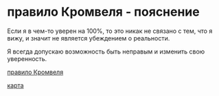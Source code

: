 # правило Кромвеля - пояснение
Если я в чем-то уверен на 100%, то это никак не связано с тем, что я вижу, и значит не является убеждением о реальности.

Я всегда допускаю возможность быть неправым и изменить свою уверенность.

[правило Кромвеля](%D0%BF%D1%80%D0%B0%D0%B2%D0%B8%D0%BB%D0%BE%20%D0%9A%D1%80%D0%BE%D0%BC%D0%B2%D0%B5%D0%BB%D1%8F)

[карта](%D0%BA%D0%B0%D1%80%D1%82%D0%B0)